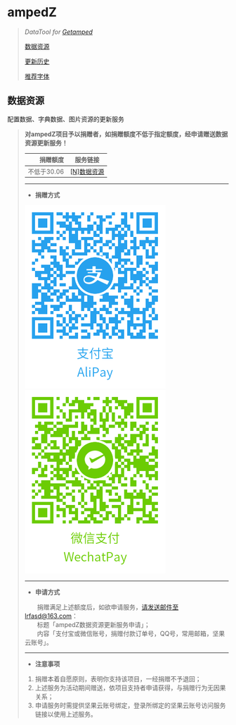 # ampedZ
>*DataTool for [Getamped](http://bfo.sdo.com/)*
>
>[数据资源](DATARESOURCE.md)
>
>[更新历史](WHATSNEW.md)
>
>[推荐字体](FONTS.md)
> 
## 数据资源
配置数据、字典数据、图片资源的更新服务
>
>**对ampedZ项目予以捐赠者，如捐赠额度不低于指定额度，经申请赠送数据资源更新服务！**
>
> 捐赠额度|服务链接
> --:|:-:
> 不低于30.06|[[N]数据资源](https://www.jianguoyun.com/p/DcRuoCEQitn5BxiunYYD)
> 
> ---
>* **捐赠方式**
> 
> ![使用支付宝app扫一扫](../donation_alipay.png "ampedZ捐赠") ![使用微信app扫一扫](../donation_wechatpay.png "ampedZ捐赠")
> 
> ---
>* **申请方式**
>
> 　　捐赠满足上述额度后，如欲申请服务，请发送邮件至lrfasd@163.com：  
> 　　标题「ampedZ数据资源更新服务申请」；  
> 　　内容「支付宝或微信账号，捐赠付款订单号，QQ号，常用邮箱，坚果云账号」。
> 
> ---
>* **注意事项**
>
>1. 捐赠本着自愿原则，表明你支持该项目，一经捐赠不予退回；
>2. 上述服务为活动期间赠送，依项目支持者申请获得，与捐赠行为无因果关系；
>3. 申请服务时需提供坚果云账号绑定，登录所绑定的坚果云账号访问服务链接以使用上述服务。
